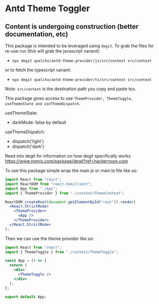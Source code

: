 # Antd Theme Toggler

## Content is undergoing construction (better documentation, etc)

This package is intended to be leveraged using `degit`. To grab the files for re-use run (this will grab the javascript variant):

- `npx degit quelchx/antd-theme-provider/js/src/context src/context`

or to fetch the typescript variant:

- `npx degit quelchx/antd-theme-provider/ts/src/context src/context`

Note: `src/context` is the destination path you copy and paste too.

This package gives access to use `ThemeProvider, ThemeToggle, useThemeState and useThemeDispatch`.

useThemeState:

- darkMode: false by default

useThemeDispatch:

- dispatch('light')
- dispatch('dark')

Read into degit for information on how degit specifically works https://www.npmjs.com/package/degit?ref=hackernoon.com

To use this package simple wrap the main.js or main.ts file like so:

```jsx
import React from "react";
import ReactDOM from "react-dom/client";
import App from "./App";
import { ThemeProvider } from "./context/ThemeContext";

ReactDOM.createRoot(document.getElementById("root")).render(
  <React.StrictMode>
    <ThemeProvider>
      <App />
    </ThemeProvider>
  </React.StrictMode>
);
```

Then we can use the theme provider like so:

```jsx
import React from "react";
import { ThemeToggle } from "./context/ThemeToggle";

const App = () => {
  return (
    <div>
      <ThemeToggle />
    </div>
  );
};

export default App;
```
